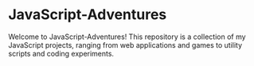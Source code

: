 # JavaScript-Adventures
Welcome to JavaScript-Adventures! This repository is a collection of my JavaScript projects, ranging from web applications and games to utility scripts and coding experiments. 
